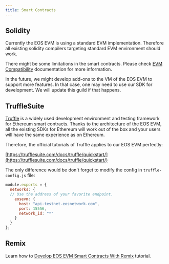 ```yaml
---
title: Smart Contracts
---
```


## Solidity

Currently the EOS EVM is using a standard EVM implementation. Therefore all existing solidity compilers targeting standard EVM environment should work.

There might be some limitations in the smart contracts. Please check [EVM Compatibility](./20_compatibility/index.md) documentation for more information.

In the future, we might develop add-ons to the VM of the EOS EVM to support more features. In that case, one may need to use our SDK for development. We will update this guild if that happens.

## TruffleSuite

[Truffle](https://www.trufflesuite.com/) is a widely used development environment and testing framework for Ethereum smart contracts. Thanks to the architecture of the EOS EVM, all the existing SDKs for Ethereum will work out of the box and your users will have the same experience as on Ethereum.

Therefore, the official tutorials of Truffle applies to our EOS EVM perfectly:

[https://trufflesuite.com/docs/truffle/quickstart/](https://trufflesuite.com/docs/truffle/quickstart/)

The only difference would be don't forget to modify the config in `truffle-config.js` file:

```javascript
module.exports = {
  networks: {
  // Use the address of your favorite endpoint.
    eosevm: {
      host: "api-testnet.eosnetwork.com",
      port: 15556,
      network_id: "*"
    }
  }
};

```

## Remix

Learn how to [Develop EOS EVM Smart Contracts With Remix](./50_develop-eos-evm-smart-contracts-with-remix.md) tutorial.
